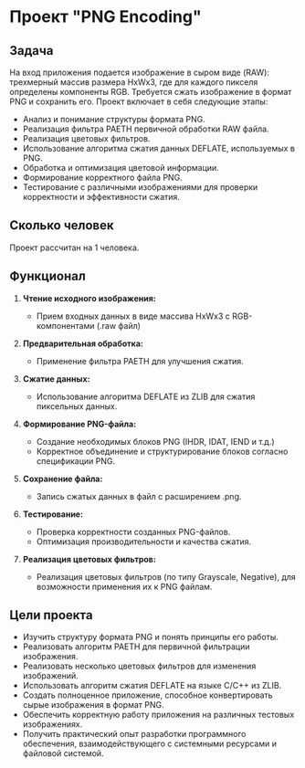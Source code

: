 # Проект "PNG Encoding"

## Задача

На вход приложения подается изображение в сыром виде (RAW): трехмерный массив размера HxWx3, где для каждого пикселя определены компоненты RGB. Требуется сжать изображение в формат PNG и сохранить его. Проект включает в себя следующие этапы:

- Анализ и понимание структуры формата PNG.
- Реализация фильтра PAETH первичной обработки RAW файла.
- Реализация цветовых фильтров.
- Использование алгоритма сжатия данных DEFLATE, используемых в PNG.
- Обработка и оптимизация цветовой информации.
- Формирование корректного файла PNG.
- Тестирование с различными изображениями для проверки корректности и эффективности сжатия.

## Сколько человек

Проект рассчитан на 1 человека.

## Функционал

1. **Чтение исходного изображения:**
   - Прием входных данных в виде массива HxWx3 с RGB-компонентами (.raw файл)
   
2. **Предварительная обработка:**
   - Применение фильтра PAETH для улучшения сжатия.
   
3. **Сжатие данных:**
   - Использование алгоритма DEFLATE из ZLIB для сжатия пиксельных данных.
   
4. **Формирование PNG-файла:**
   - Создание необходимых блоков PNG (IHDR, IDAT, IEND и т.д.)
   - Корректное объединение и структурирование блоков согласно спецификации PNG.
   
5. **Сохранение файла:**
   - Запись сжатых данных в файл с расширением .png.
   
6. **Тестирование:**
   - Проверка корректности созданных PNG-файлов.
   - Оптимизация производительности и качества сжатия.

7. **Реализация цветовых фильтров:**
   - Реализация цветовых фильтров (по типу Grayscale, Negative), для возможности применения их к PNG файлам.

## Цели проекта

- Изучить структуру формата PNG и понять принципы его работы.
- Реализовать алгоритм PAETH для первичной фильтрации изображения.
- Реализовать несколько цветовых фильтров для изменения изображений.
- Использовать алгоритм сжатия DEFLATE на языке C/C++ из ZLIB.
- Создать полноценное приложение, способное конвертировать сырые изображения в формат PNG.
- Обеспечить корректную работу приложения на различных тестовых изображениях.
- Получить практический опыт разработки программного обеспечения, взаимодействующего с системными ресурсами и файловой системой.